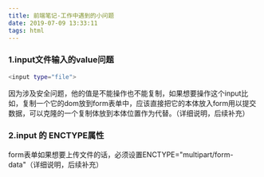 ```yaml
---
title: 前端笔记-工作中遇到的小问题
date: 2019-07-09 13:33:11
tags: html
---
```


### 1.input文件输入的value问题
``` bash 
<input type="file"> 
```
因为涉及安全问题，他的值是不能操作也不能复制，如果想要操作这个input比如，复制一个它的dom放到form表单中，应该直接把它的本体放入form用以提交数据，可以克隆的一个复制体放到本体位置作为代替。（详细说明，后续补充）

### 2.input 的 ENCTYPE属性
form表单如果想要上传文件的话，必须设置ENCTYPE="multipart/form-data"（详细说明，后续补充）